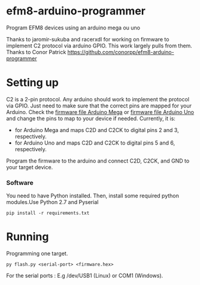 # efm8-arduino-programmer
Program EFM8 devices using an arduino mega ou uno

Thanks to jaromir-sukuba and racerxdl for working on firmware to implement C2 protocol via arduino GPIO.  This work largely pulls from them.
Thanks to Conor Patrick
https://github.com/conorpp/efm8-arduino-programmer


# Setting up

C2 is a 2-pin protocol.  Any arduino should work to implement the protocol via GPIO.  Just need to make sure that the correct pins are mapped for your Arduino.  Check the [firmware file Arduino Mega](https://github.com/christophe94700/efm8-arduino-programmer/blob/master/prog/arduino_mega.ino#L11) or [firmware file Arduino Uno](https://github.com/christophe94700/efm8-arduino-programmer/blob/master/prog/arduino_uno.ino#L11) and change the pins to map to your device if needed.  Currently, it is:
- for Arduino Mega and maps C2D and C2CK to digital pins 2 and 3, respectively.
- for Arduino Uno and maps C2D and C2CK to digital pins 5 and 6, respectively.

Program the firmware to the arduino and connect C2D, C2CK, and GND to your target device.

### Software

You need to have Python installed.  Then, install some required python modules.Use Python 2.7 and Pyserial

```
pip install -r requirements.txt
```

# Running

Programming one target.

```
py flash.py <serial-port> <firmware.hex>
```

For the serial ports : E.g /dev/USB1 (Linux) or COM1 (Windows).
